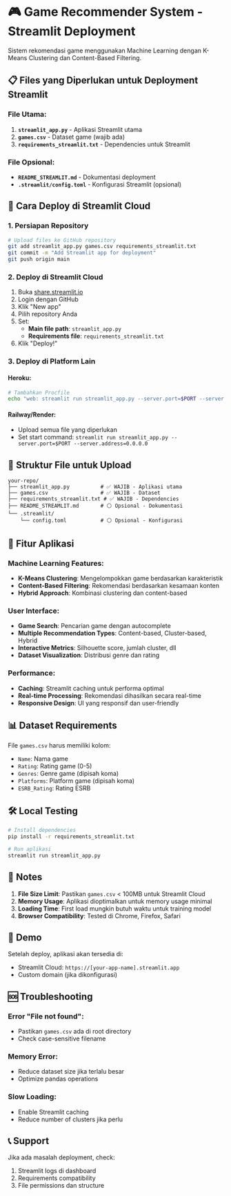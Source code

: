 # 🎮 Game Recommender System - Streamlit Deployment

Sistem rekomendasi game menggunakan Machine Learning dengan K-Means Clustering dan Content-Based Filtering.

## 📋 Files yang Diperlukan untuk Deployment Streamlit

### File Utama:
1. **`streamlit_app.py`** - Aplikasi Streamlit utama
2. **`games.csv`** - Dataset game (wajib ada)
3. **`requirements_streamlit.txt`** - Dependencies untuk Streamlit

### File Opsional:
- **`README_STREAMLIT.md`** - Dokumentasi deployment
- **`.streamlit/config.toml`** - Konfigurasi Streamlit (opsional)

## 🚀 Cara Deploy di Streamlit Cloud

### 1. Persiapan Repository
```bash
# Upload files ke GitHub repository
git add streamlit_app.py games.csv requirements_streamlit.txt
git commit -m "Add Streamlit app for deployment"
git push origin main
```

### 2. Deploy di Streamlit Cloud
1. Buka [share.streamlit.io](https://share.streamlit.io)
2. Login dengan GitHub
3. Klik "New app"
4. Pilih repository Anda
5. Set:
   - **Main file path**: `streamlit_app.py`
   - **Requirements file**: `requirements_streamlit.txt`
6. Klik "Deploy!"

### 3. Deploy di Platform Lain

#### Heroku:
```bash
# Tambahkan Procfile
echo "web: streamlit run streamlit_app.py --server.port=$PORT --server.address=0.0.0.0" > Procfile
```

#### Railway/Render:
- Upload semua file yang diperlukan
- Set start command: `streamlit run streamlit_app.py --server.port=$PORT --server.address=0.0.0.0`

## 📁 Struktur File untuk Upload

```
your-repo/
├── streamlit_app.py          # ✅ WAJIB - Aplikasi utama
├── games.csv                 # ✅ WAJIB - Dataset
├── requirements_streamlit.txt # ✅ WAJIB - Dependencies
├── README_STREAMLIT.md       # ⚪ Opsional - Dokumentasi
└── .streamlit/
    └── config.toml           # ⚪ Opsional - Konfigurasi
```

## 🔧 Fitur Aplikasi

### Machine Learning Features:
- **K-Means Clustering**: Mengelompokkan game berdasarkan karakteristik
- **Content-Based Filtering**: Rekomendasi berdasarkan kesamaan konten
- **Hybrid Approach**: Kombinasi clustering dan content-based

### User Interface:
- **Game Search**: Pencarian game dengan autocomplete
- **Multiple Recommendation Types**: Content-based, Cluster-based, Hybrid
- **Interactive Metrics**: Silhouette score, jumlah cluster, dll
- **Dataset Visualization**: Distribusi genre dan rating

### Performance:
- **Caching**: Streamlit caching untuk performa optimal
- **Real-time Processing**: Rekomendasi dihasilkan secara real-time
- **Responsive Design**: UI yang responsif dan user-friendly

## 📊 Dataset Requirements

File `games.csv` harus memiliki kolom:
- `Name`: Nama game
- `Rating`: Rating game (0-5)
- `Genres`: Genre game (dipisah koma)
- `Platforms`: Platform game (dipisah koma)
- `ESRB_Rating`: Rating ESRB

## 🛠️ Local Testing

```bash
# Install dependencies
pip install -r requirements_streamlit.txt

# Run aplikasi
streamlit run streamlit_app.py
```

## 📝 Notes

1. **File Size Limit**: Pastikan `games.csv` < 100MB untuk Streamlit Cloud
2. **Memory Usage**: Aplikasi dioptimalkan untuk memory usage minimal
3. **Loading Time**: First load mungkin butuh waktu untuk training model
4. **Browser Compatibility**: Tested di Chrome, Firefox, Safari

## 🔗 Demo

Setelah deploy, aplikasi akan tersedia di:
- Streamlit Cloud: `https://[your-app-name].streamlit.app`
- Custom domain (jika dikonfigurasi)

## 🆘 Troubleshooting

### Error "File not found":
- Pastikan `games.csv` ada di root directory
- Check case-sensitive filename

### Memory Error:
- Reduce dataset size jika terlalu besar
- Optimize pandas operations

### Slow Loading:
- Enable Streamlit caching
- Reduce number of clusters jika perlu

## 📞 Support

Jika ada masalah deployment, check:
1. Streamlit logs di dashboard
2. Requirements compatibility
3. File permissions dan structure
